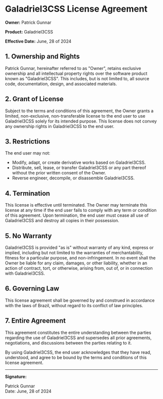 # Galadriel3CSS License Agreement

**Owner:** Patrick Gunnar

**Product:** Galadriel3CSS

**Effective Date:** June, 28 of 2024

## 1. Ownership and Rights
Patrick Gunnar, hereinafter referred to as "Owner", retains exclusive ownership and all intellectual property rights over the software product known as "Galadriel3CSS". This includes, but is not limited to, all source code, documentation, design, and associated materials.

## 2. Grant of License
Subject to the terms and conditions of this agreement, the Owner grants a limited, non-exclusive, non-transferable license to the end user to use Galadriel3CSS solely for its intended purpose. This license does not convey any ownership rights in Galadriel3CSS to the end user.

## 3. Restrictions
The end user may not:
- Modify, adapt, or create derivative works based on Galadriel3CSS.
- Distribute, sell, lease, or transfer Galadriel3CSS or any part thereof without the prior written consent of the Owner.
- Reverse engineer, decompile, or disassemble Galadriel3CSS.

## 4. Termination
This license is effective until terminated. The Owner may terminate this license at any time if the end user fails to comply with any term or condition of this agreement. Upon termination, the end user must cease all use of Galadriel3CSS and destroy all copies in their possession.

## 5. No Warranty
Galadriel3CSS is provided "as is" without warranty of any kind, express or implied, including but not limited to the warranties of merchantability, fitness for a particular purpose, and non-infringement. In no event shall the Owner be liable for any claim, damages, or other liability, whether in an action of contract, tort, or otherwise, arising from, out of, or in connection with Galadriel3CSS.

## 6. Governing Law
This license agreement shall be governed by and construed in accordance with the laws of Brazil, without regard to its conflict of law principles.

## 7. Entire Agreement
This agreement constitutes the entire understanding between the parties regarding the use of Galadriel3CSS and supersedes all prior agreements, negotiations, and discussions between the parties relating to it.

By using Galadriel3CSS, the end user acknowledges that they have read, understood, and agree to be bound by the terms and conditions of this license agreement.

---

**Signature:**

Patrick Gunnar  
Date: June, 28 of 2024
